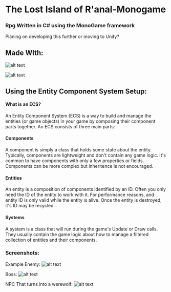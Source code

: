 # The Lost Island of R'anal-Monogame
### Rpg Written in C# using the MonoGame framework
Planing on developing this further or moving to Unity? 
## Made WIth:

![alt text](https://camo.githubusercontent.com/7f8e73045428d031028bab0288434e344046dd77/68747470733a2f2f7365637572652e67726176617461722e636f6d2f6176617461722f37376563663066623964383431396265373731356336653832326536363536323f733d313530 "NLUA logo")

![alt text](https://github.com/TheGeekiestOne/The-Lost-Island-of-R-anal-Monogame/blob/master/Screenshots/monogame-logo.png "Monogame")

## Using the Entity Component System Setup:

#### What is an ECS?
An Entity Component System (ECS) is a way to build and manage the entities (or game objects) in your game by composing their component parts together. An ECS consists of three main parts:

#### Components
A component is simply a class that holds some state about the entity. Typically, components are lightweight and don't contain any game logic. It's common to have components with only a few properties or fields. Components can be more complex but inheritence is not encouraged.

#### Entities
An entity is a composition of components identified by an ID. Often you only need the ID of the entity to work with it. For performance reasons, and entity ID is only valid while the entity is alive. Once the entity is destroyed, it's ID may be recycled.

#### Systems
A system is a class that will run during the game's Update or Draw calls. They usually contain the game logic about how to manage a filtered collection of entities and their components.


### Screenshots:
Example Enemy: 
![alt text](https://github.com/TheGeekiestOne/The-Lost-Island-of-R-anal-Monogame/blob/master/Screenshots/enemy.JPG "Enemy - Melee")

Boss: 
![alt text](https://github.com/TheGeekiestOne/The-Lost-Island-of-R-anal-Monogame/blob/master/Screenshots/Boss.PNG "Boss")


NPC That turns into a werewolf: 
![alt text](https://github.com/TheGeekiestOne/The-Lost-Island-of-R-anal-Monogame/blob/master/Screenshots/17499320_271797973261671_3633742176124042856_n.PNG  "NPC 2 ")
